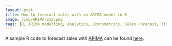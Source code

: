 ```yaml
---
layout: post
title: How to forecast sales with an ARIMA model in R 
image: /img/ARIMA-212.png
tags: [R, ARIMA modelling, Analytics, Econometrics, Sales Forecast, Time Series Analysis]
---
```


A sample R code to forecast sales with [ARIMA](https://en.wikipedia.org/wiki/Autoregressive_integrated_moving_average) can be found [here](https://github.com/gorkemmeral/ARIMA-forecast).

